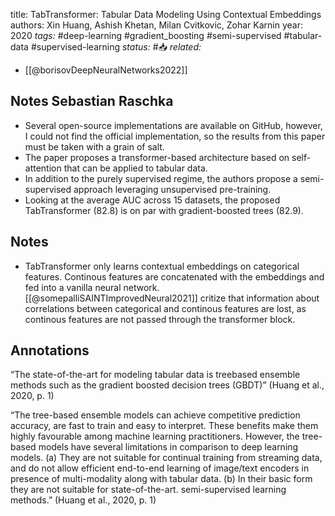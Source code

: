 
title: TabTransformer: Tabular Data Modeling Using Contextual Embeddings
authors: Xin Huang, Ashish Khetan, Milan Cvitkovic, Zohar Karnin
year: 2020
*tags:* #deep-learning #gradient_boosting #semi-supervised #tabular-data #supervised-learning 
*status:* #📥
*related:* 
- [[@borisovDeepNeuralNetworks2022]]
## Notes Sebastian Raschka
-   Several open-source implementations are available on GitHub, however, I could not find the official implementation, so the results from this paper must be taken with a grain of salt.
-   The paper proposes a transformer-based architecture based on self-attention that can be applied to tabular data.
-   In addition to the purely supervised regime, the authors propose a semi-supervised approach leveraging unsupervised pre-training.
-   Looking at the average AUC across 15 datasets, the proposed TabTransformer (82.8) is on par with gradient-boosted trees (82.9).


## Notes
- TabTransformer only learns contextual embeddings on categorical features. Continous features are concatenated with the embeddings and fed into a vanilla neural network. [[@somepalliSAINTImprovedNeural2021]] critize that information about correlations between categorical and continous features are lost, as continous features are not passed through the transformer block.

## Annotations

“The state-of-the-art for modeling tabular data is treebased ensemble methods such as the gradient boosted decision trees (GBDT)” (Huang et al., 2020, p. 1)

“The tree-based ensemble models can achieve competitive prediction accuracy, are fast to train and easy to interpret. These benefits make them highly favourable among machine learning practitioners. However, the tree-based models have several limitations in comparison to deep learning models. (a) They are not suitable for continual training from streaming data, and do not allow efficient end-to-end learning of image/text encoders in presence of multi-modality along with tabular data. (b) In their basic form they are not suitable for state-of-the-art. semi-supervised learning methods.” (Huang et al., 2020, p. 1)